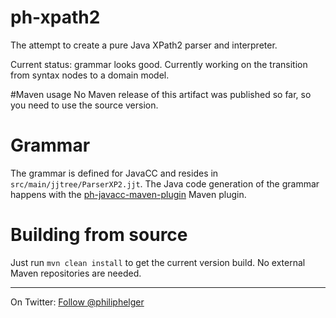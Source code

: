 # ph-xpath2
The attempt to create a pure Java XPath2 parser and interpreter.

Current status: grammar looks good. Currently working on the transition from syntax nodes to a domain model.

#Maven usage
No Maven release of this artifact was published so far, so you need to use the source version. 

# Grammar
The grammar is defined for JavaCC and resides in `src/main/jjtree/ParserXP2.jjt`.
The Java code generation of the grammar happens with the [ph-javacc-maven-plugin](https://github.com/phax/ph-javacc-maven-plugin) Maven plugin.

# Building from source
Just run `mvn clean install` to get the current version build.
No external Maven repositories are needed.

---

On Twitter: <a href="https://twitter.com/philiphelger">Follow @philiphelger</a>
   